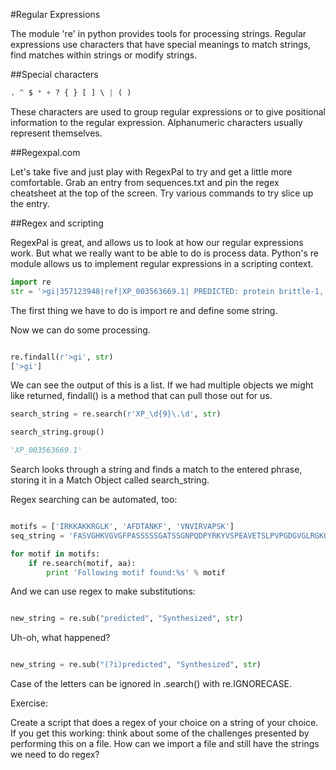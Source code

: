 #Regular Expressions

The module 're' in python provides tools for processing strings. 	Regular expressions use characters that have special meanings to match strings, find matches within strings or modify strings.

##Special characters 

```Python
. ^ $ * + ? { } [ ] \ | ( )

```

These characters are used to group regular expressions or to give positional information to the regular expression. Alphanumeric characters usually represent themselves.

##Regexpal.com

Let's take five and just play with RegexPal to try and get a little more comfortable. Grab an entry from sequences.txt and pin the regex cheatsheet at the top of the screen. Try various commands to try slice up the entry.

##Regex and scripting

RegexPal is great, and allows us to look at how our regular expressions work. But what we really want to be able to do is process data. Python's re module allows us to implement regular expressions in a scripting context.

```python
import re
str = '>gi|357123948|ref|XP_003563669.1| PREDICTED: protein brittle-1, chloroplastic/amyloplastic-like [Brachypodium distachyon]'

```

The first thing we have to do is import re and define some string.

Now we can do some processing.

```Python

re.findall(r'>gi', str)
['>gi']

```

We can see the output of this is a list. If we had multiple objects we might like returned, findall() is a method that can pull those out for us.

```Python
search_string = re.search(r'XP_\d{9}\.\d', str)

search_string.group()

'XP_003563669.1'

```

Search looks through a string and finds a match to the entered phrase, storing it in a Match Object called search_string. 

Regex searching can be automated, too:

```Python

motifs = ['IRKKAKKRGLK', 'AFDTANKF', 'VNVIRVAPSK']
seq_string = 'FASVGHKVGVGFPASSSSSGATSSGNPQDPYRKYVSPEAVETSLPVPGDGVGLRGKGKKKAVRIKIKVGNSHLKRLISGG'

for motif in motifs:
    if re.search(motif, aa):
        print 'Following motif found:%s' % motif
```

And we can use regex to make substitutions:

```python

new_string = re.sub("predicted", "Synthesized", str)


```

Uh-oh, what happened? 

```python

new_string = re.sub("(?i)predicted", "Synthesized", str)
```

Case of the letters can be ignored in .search() with re.IGNORECASE.

Exercise:

Create a script that does a regex of your choice on a string of your choice.
If you get this working: think about some of the challenges presented by performing this on a file. How can we import a file and still have the strings we need to do regex?
